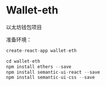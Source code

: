# Wallet-eth
以太坊钱包项目

准备环境：

```js
create-react-app wallet-eth

cd wallet-eth
npm install ethers --save
npm install semantic-ui-react --save
npm install semantic-ui-css --save
```

